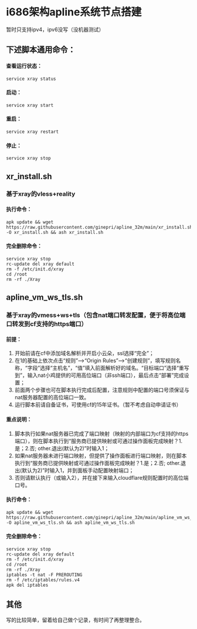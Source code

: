 # i686架构apline系统节点搭建

暂时只支持ipv4，ipv6没写（没机器测试）

## 下述脚本通用命令：
#### 查看运行状态：
```
service xray status
```
#### 启动：
```
service xray start
```
#### 重启：
```
service xray restart
```
#### 停止：
```
service xray stop
```
## xr_install.sh
### 基于xray的vless+reality
#### 执行命令：
```
apk update && wget https://raw.githubusercontent.com/ginepri/apline_32m/main/xr_install.sh -O xr_install.sh && ash xr_install.sh
```
#### 完全删除命令：

```
service xray stop
rc-update del xray default
rm -f /etc/init.d/xray
cd /root 
rm -rf ./Xray
```

## apline_vm_ws_tls.sh
### 基于xray的vmess+ws+tls（包含nat端口转发配置，便于将高位端口转发到cf支持的https端口）
#### 前提：
  1. 开始前请在cf中添加域名解析并开启小云朵，ssl选择“完全”；
  2. 在1的基础上依次点击“规则”——>“Origin Rules”——>“创建规则”，填写规则名称，“字段”选择“主机名”，“值”填入前面解析好的域名。“目标端口”选择“重写到”，输入nat小鸡提供的可用高位端口（非ssh端口），最后点击“部署”完成设置；
  3. 前面两个步骤也可在脚本执行完成后配置，注意规则中配置的端口号须保证与nat服务器配置的高位端口一致。
  4. 运行脚本前请自备证书，可使用cf的15年证书。（暂不考虑自动申请证书）

#### 重点说明：
  1. 脚本执行如果nat服务器已完成了端口映射（映射的内部端口为cf支持的https端口），则在脚本执行到“服务商已提供映射或可通过操作面板完成映射？1.是；2.否; other.退出(默认为2)”时输入1；
  2. 如果nat服务器未进行端口映射，但提供了操作面板进行端口映射，则在脚本执行到“服务商已提供映射或可通过操作面板完成映射？1.是；2.否; other.退出(默认为2)”时输入1，并到面板手动配置映射端口；
  3. 否则请默认执行（或输入2），并在接下来输入cloudflare规则配置时的高位端口号。 

#### 执行命令：

```
apk update && wget https://raw.githubusercontent.com/ginepri/apline_32m/main/apline_vm_ws_tls.sh -O apline_vm_ws_tls.sh && ash apline_vm_ws_tls.sh
```

#### 完全删除命令：

```
service xray stop
rc-update del xray default
rm -f /etc/init.d/xray
cd /root 
rm -rf ./Xray
iptables -t nat -F PREROUTING
rm -f /etc/iptables/rules.v4
apk del iptables
```

## 其他
写的比较简单，留着给自己做个记录，有时间了再整理整合。
